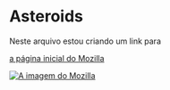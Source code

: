 # Asteroids
<!DOCTYPE html>
<html lang="en-US">
 <head>
  <meta charset="utf-8">
  <meta name="viewport" content="widht=device-widht">
 </head>
  <body>
<p>Neste arquivo estou criando um link para</p>
  <a 
    href="https//www.mozilla.org/pt-BR/"
    title="O melhor navegador para programação"/>
<p>a página inicial do Mozilla</p>
    <img
    src="mozilla.png"
    alt="A imagem do Mozilla"
  </a>
  </body>
</html>
